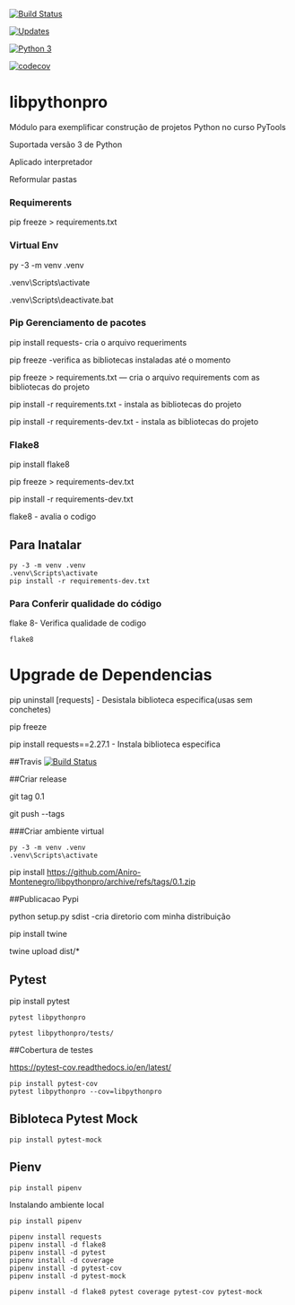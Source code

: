 [![Build Status](https://app.travis-ci.com/Aniro-Montenegro/libpythonpro.svg?branch=main)](https://app.travis-ci.com/Aniro-Montenegro/libpythonpro)

[![Updates](https://pyup.io/repos/github/Aniro-Montenegro/libpythonpro/shield.svg)](https://pyup.io/repos/github/Aniro-Montenegro/libpythonpro/)

[![Python 3](https://pyup.io/repos/github/Aniro-Montenegro/libpythonpro/python-3-shield.svg)](https://pyup.io/repos/github/Aniro-Montenegro/libpythonpro/)

[![codecov](https://codecov.io/gh/Aniro-Montenegro/libpythonpro/branch/main/graph/badge.svg?token=JPG43BECUD)](https://codecov.io/gh/Aniro-Montenegro/libpythonpro)
# libpythonpro
Módulo para exemplificar construção de projetos Python no curso PyTools

Suportada versão 3 de Python

Aplicado interpretador

Reformular pastas

### Requimerents

pip freeze > requirements.txt

### Virtual Env

py -3 -m venv .venv

.venv\Scripts\activate

.venv\Scripts\deactivate.bat

### Pip Gerenciamento de pacotes

pip install requests- cria o arquivo requeriments

pip freeze  -verifica as bibliotecas instaladas até o momento

pip freeze > requirements.txt   — cria o arquivo requirements com as bibliotecas do projeto


pip install -r requirements.txt - instala as bibliotecas do projeto

pip install -r requirements-dev.txt - instala as bibliotecas do projeto

### Flake8

pip install flake8

pip freeze > requirements-dev.txt

pip install -r requirements-dev.txt

flake8 - avalia o codigo

## Para Inatalar

````commandline
py -3 -m venv .venv
.venv\Scripts\activate
pip install -r requirements-dev.txt
````

### Para Conferir qualidade do código
flake 8- Verifica qualidade de codigo
````commandline
flake8
````

# Upgrade de Dependencias

pip uninstall [requests] - Desistala biblioteca especifica(usas sem conchetes)

pip freeze

pip install requests==2.27.1 - Instala biblioteca especifica

##Travis
[![Build Status](https://app.travis-ci.com/Aniro-Montenegro/libpythonpro.svg?branch=main)](https://app.travis-ci.com/Aniro-Montenegro/libpythonpro)



##Criar release

git tag 0.1

git push --tags

###Criar ambiente virtual

````commandline
py -3 -m venv .venv
.venv\Scripts\activate
````
pip install https://github.com/Aniro-Montenegro/libpythonpro/archive/refs/tags/0.1.zip

##Publicacao Pypi

python setup.py sdist   -cria diretorio com minha distribuição

pip install twine

twine upload dist/*


## Pytest

pip install pytest

````commandline
pytest libpythonpro
````
````commandline
pytest libpythonpro/tests/
````


##Cobertura de testes

https://pytest-cov.readthedocs.io/en/latest/

````commandline
pip install pytest-cov
pytest libpythonpro --cov=libpythonpro
````

## Bibloteca Pytest Mock
````commandline
pip install pytest-mock
````


## Pienv
````commandline
pip install pipenv
````

Instalando ambiente local
````commandline
pip install pipenv

pipenv install requests
pipenv install -d flake8
pipenv install -d pytest
pipenv install -d coverage
pipenv install -d pytest-cov
pipenv install -d pytest-mock

pipenv install -d flake8 pytest coverage pytest-cov pytest-mock

````